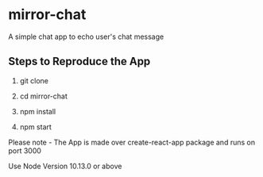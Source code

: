 # mirror-chat
A simple chat app to echo user's chat message


## Steps to Reproduce the App

1) git clone

2) cd mirror-chat

3) npm install

4) npm start

Please note - The App is made over create-react-app package and runs on port 3000

Use Node Version 10.13.0 or above